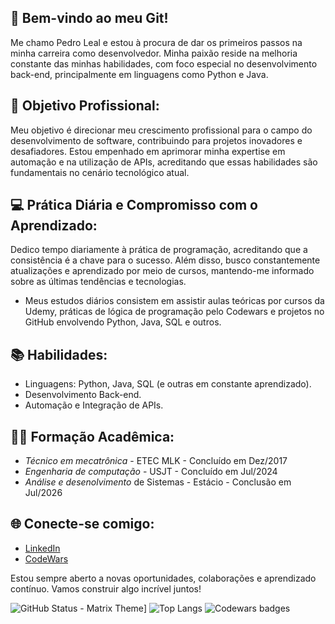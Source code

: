 ## 🚀 **Bem-vindo ao meu Git!**

Me chamo Pedro Leal e estou à procura de dar os primeiros passos na minha carreira como desenvolvedor. Minha paixão reside na melhoria constante das minhas habilidades, com foco especial no desenvolvimento back-end, principalmente em linguagens como Python e Java.

## 🎯 **Objetivo Profissional:**
Meu objetivo é direcionar meu crescimento profissional para o campo do desenvolvimento de software, contribuindo para projetos inovadores e desafiadores. Estou empenhado em aprimorar minha expertise em automação e na utilização de APIs, acreditando que essas habilidades são fundamentais no cenário tecnológico atual.

## 💻 **Prática Diária e Compromisso com o Aprendizado:**
Dedico tempo diariamente à prática de programação, acreditando que a consistência é a chave para o sucesso. Além disso, busco constantemente atualizações e aprendizado por meio de cursos, mantendo-me informado sobre as últimas tendências e tecnologias.

- Meus estudos diários consistem em assistir aulas teóricas por cursos da Udemy, práticas de lógica de programação pelo Codewars e projetos no GitHub envolvendo Python, Java, SQL e outros.

## 📚 **Habilidades:**
- Linguagens: Python, Java, SQL (e outras em constante aprendizado).
- Desenvolvimento Back-end.
- Automação e Integração de APIs.

## 🧑‍🎓 **Formação Acadêmica:** 
- *Técnico em mecatrônica* - ETEC MLK - Concluído em Dez/2017
- *Engenharia de computação* - USJT - Concluído em Jul/2024
- *Análise e desenolvimento* de Sistemas - Estácio - Conclusão em Jul/2026

## 🌐 **Conecte-se comigo:**
- [LinkedIn](https://www.linkedin.com/in/pedrohcleal/)
- [CodeWars](https://www.codewars.com/users/pedrohcleal)

Estou sempre aberto a novas oportunidades, colaborações e aprendizado contínuo. Vamos construir algo incrível juntos!

![GitHub Status - Matrix Theme](https://github-readme-stats.vercel.app/api?username=pedrohcleal&show_icons=true&theme=matrix&title_color=00ff00&text_color=00ff00&icon_color=00ff00&bg_color=000000)]
![Top Langs](https://github-readme-stats.vercel.app/api/top-langs/?username=pedrohcleal&layout=compact)
![Codewars badges](https://www.codewars.com/users/pedrohcleal/badges/large)

